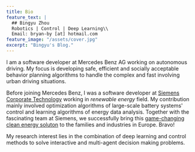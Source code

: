 ```yaml
---
title: Bio
feature_text: |
  ## Bingyu Zhou
  Robotics | Control | Deep Learning\\
  Email: bryan-by [at] hotmail.com
feature_image: "/assets/cover.jpg"
excerpt: "Bingyu's Blog."
---
```


I am a software developer at Mercedes Benz AG working on autonomous driving. My focus is developing safe, efficient and socially acceptable behavior planning algorithms to handle the complex and fast involving urban driving situations.

Before joining Mercedes Benz, I was a software developer at [Siemens Corporate Technology](https://new.siemens.com/global/en/company/innovation/corporate-technology.html) working in *renewable energy* field. My contribution mainly involved optimization algorithms of large-scale battery systems' control and learning algorithms of energy data analysis. Together with the fascinating team at Siemens, we successfully bring this [game-changing clean energy soluton](https://new.siemens.com/global/en/products/consumer/junelight.html) to the families and industries in Europe. Bravo!

My research interest lies in the combination of deep learning and control methods to solve interactive and multi-agent decision making problems.

